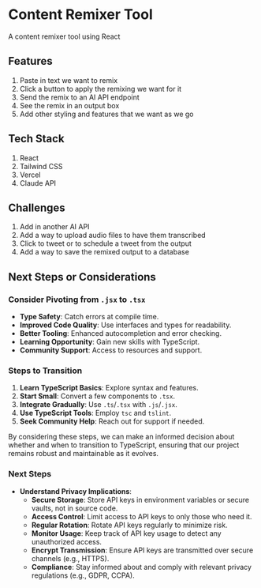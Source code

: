 # Content Remixer Tool

A content remixer tool using React

## Features

1. Paste in text we want to remix
2. Click a button to apply the remixing we want for it
3. Send the remix to an AI API endpoint
4. See the remix in an output box
5. Add other styling and features that we want as we go

## Tech Stack

1. React
2. Tailwind CSS
3. Vercel
4. Claude API

## Challenges

1. Add in another AI API
2. Add a way to upload audio files to have them transcribed
3. Click to tweet or to schedule a tweet from the output
4. Add a way to save the remixed output to a database

## Next Steps or Considerations

### Consider Pivoting from `.jsx` to `.tsx`

- **Type Safety**: Catch errors at compile time.
- **Improved Code Quality**: Use interfaces and types for readability.
- **Better Tooling**: Enhanced autocompletion and error checking.
- **Learning Opportunity**: Gain new skills with TypeScript.
- **Community Support**: Access to resources and support.

### Steps to Transition

1. **Learn TypeScript Basics**: Explore syntax and features.
2. **Start Small**: Convert a few components to `.tsx`.
3. **Integrate Gradually**: Use `.ts`/`.tsx` with `.js`/`.jsx`.
4. **Use TypeScript Tools**: Employ `tsc` and `tslint`.
5. **Seek Community Help**: Reach out for support if needed.

By considering these steps, we can make an informed decision about whether and when to transition to TypeScript, ensuring that our project remains robust and maintainable as it evolves.

### Next Steps

- **Understand Privacy Implications**: 
  - **Secure Storage**: Store API keys in environment variables or secure vaults, not in source code.
  - **Access Control**: Limit access to API keys to only those who need it.
  - **Regular Rotation**: Rotate API keys regularly to minimize risk.
  - **Monitor Usage**: Keep track of API key usage to detect any unauthorized access.
  - **Encrypt Transmission**: Ensure API keys are transmitted over secure channels (e.g., HTTPS).
  - **Compliance**: Stay informed about and comply with relevant privacy regulations (e.g., GDPR, CCPA).



